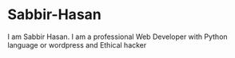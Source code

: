 # Sabbir-Hasan
I am Sabbir Hasan. I am a professional Web Developer with Python language or wordpress and Ethical hacker
